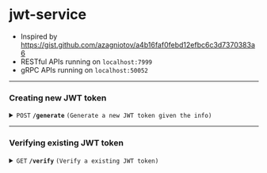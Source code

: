 # jwt-service

- Inspired by https://gist.github.com/azagniotov/a4b16faf0febd12efbc6c3d7370383a6
- RESTful APIs running on `localhost:7999`
- gRPC APIs running on `localhost:50052`

---

### Creating new JWT token

<details>
<summary><code>POST</code> <code><b>/generate</b></code> <code>(Generate a new JWT token given the info)</code></summary>

##### Body (application/json or application/x-www-form-urlencoded)

> | key  | required | data type | description |
> | ---- | -------- | --------- | ----------- |
> | id   | true     | string    | N/A         |
> | mail | true     | string    | N/A         |
> | name | true     | string    | N/A         |

##### Responses

> | http code    | content-type       | response                                               |
> | ------------ | ------------------ | ------------------------------------------------------ |
> | `200`        | `application/json` | `{"message": "Success", "token": "Bearer your_token"}` |
> | `400`, `500` | `application/json` | `{"message": "Failed", "error":"Error messages"}`      |

</details>

---

### Verifying existing JWT token

<details>
<summary><code>GET</code> <code><b>/verify</b></code> <code>(Verify a existing JWT token)</code></summary>

##### Headers

> | key           | value         | description                 |
> | ------------- | ------------- | --------------------------- |
> | Authorization | The JWT token | Starts with `Bearer<space>` |

##### Responses

```typescript
type jwtContent = {
  id: string
  mail: string
  name: string
}
```

> | http code | content-type       | response                                           |
> | --------- | ------------------ | -------------------------------------------------- |
> | `200`     | `application/json` | `{"message": "Success", "jwtContent": jwtContent`} |
> | `400`     | `application/json` | `{"message": "Failed", "error":"Error messages"}`  |

</details>
